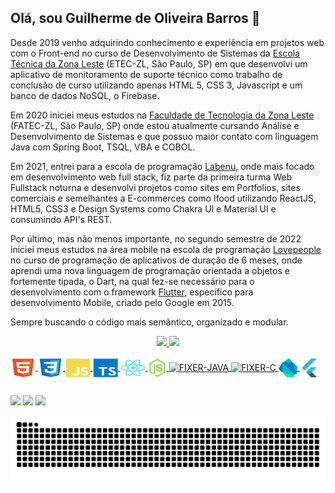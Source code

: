 ## Olá, sou Guilherme de Oliveira Barros 👋

Desde 2019 venho adquirindo conhecimento e experiência em projetos web com o Front-end no curso de Desenvolvimento de Sistemas da [Escola Técnica da Zona Leste](https://eteczonaleste.com.br/) (ETEC-ZL, São Paulo, SP) em que desenvolvi um aplicativo de monitoramento de suporte técnico como trabalho de conclusão de curso utilizando apenas HTML 5, CSS 3, Javascript e um banco de dados NoSQL, o Firebase.

Em 2020 iniciei meus estudos na [Faculdade de Tecnologia da Zona Leste](http://www.fateczl.edu.br/inicio) (FATEC-ZL, São Paulo, SP) onde estou atualmente cursando Análise e Desenvolvimento de Sistemas e que possuo maior contato com linguagem Java com Spring Boot, TSQL, VBA e COBOL. 

Em 2021, entrei para a escola de programação [Labenu](https://github.com/future4code), onde mais focado em desenvolvimento web full stack, fiz parte da primeira turma Web Fullstack noturna e desenvolvi projetos como sites em Portfolios, sites comerciais e semelhantes a E-commerces como Ifood utilizando ReactJS, HTML5, CSS3 e Design Systems como Chakra UI e Material UI e consumindo API's REST.

Por último, mas não menos importante, no segundo semestre de 2022 iniciei meus estudos na área mobile na escola de programação [Lovepeople](https://www.lovepeople.com.br/) no curso de programação de aplicativos de duração de 6 meses, onde aprendi uma nova linguagem de programação orientada a objetos e fortemente tipada, o Dart, na qual fez-se necessário para o desenvolvimento com o framework [Flutter](https://flutter.dev/), específico para desenvolvimento Mobile, criado pelo Google em 2015.

Sempre buscando o código mais semântico, organizado e modular. 
<div align="center">
  <a href="https://github.com/FIXER3600">
  <img height="180em" src="https://github-readme-stats.vercel.app/api?username=FIXER3600&show_icons=true&theme=tokyonight&include_all_commits=true&count_private=true"/>
  <img height="180em" src="https://github-readme-stats.vercel.app/api/top-langs/?username=FIXER3600&layout=compact&langs_count=7&theme=tokyonight"/>
</div>
  <div style="display: inline_block"><br>
    <img align="center" alt="FIXER-HTML" height="30" width="40" src="https://raw.githubusercontent.com/devicons/devicon/master/icons/html5/html5-original.svg">
  <img align="center" alt="FIXER-CSS" height="30" width="40" src="https://raw.githubusercontent.com/devicons/devicon/master/icons/css3/css3-original.svg">
  <img align="center" alt="FIXER-Js" height="30" width="40" src="https://raw.githubusercontent.com/devicons/devicon/master/icons/javascript/javascript-plain.svg">
  <img align="center" alt="FIXER-Ts" height="30" width="40" src="https://raw.githubusercontent.com/devicons/devicon/master/icons/typescript/typescript-plain.svg">
       <img align="center" alt="FIXER-React" height="30" width="40" src="https://raw.githubusercontent.com/devicons/devicon/master/icons/react/react-original.svg">
     <img align='center' alt='FIXER-NODE' height='30' width='30' src="https://github.com/devicons/devicon/blob/master/icons/nodejs/nodejs-original.svg">
    <img align="center" alt="FIXER-JAVA" height="40" width="30" src="https://img.icons8.com/color/48/000000/java-coffee-cup-logo--v2.png">
    <img align="center" alt="FIXER-C" height="30" width="30" src="https://cdn.icon-icons.com/icons2/2415/PNG/512/c_original_logo_icon_146611.png">
    <img align='center' alt='FIXER-DART' height='30' width='30' src='https://github.com/devicons/devicon/blob/master/icons/dart/dart-original.svg'>
    <img align='center' alt='FIXER-FLUTTER' height='30' witdth='30' src='https://github.com/devicons/devicon/blob/master/icons/flutter/flutter-original.svg'>
</div>
 
  ##
  
<div> 
  <a href = "mailto:guilhermecomercial51@gmail.com"><img src="https://img.shields.io/badge/Gmail-D14836?style=for-the-badge&logo=gmail&logoColor=white" target="_blank"></a>
  <a href="https://www.linkedin.com/in/guilherme-barros-43258a191/" target="_blank"><img src="https://img.shields.io/badge/-LinkedIn-%230077B5?style=for-the-badge&logo=linkedin&logoColor=white" target="_blank"></a> 
    <a href="https://discord.com/users/397724141580451850" target="_blank"><img src="https://img.shields.io/badge/Discord-7289DA?style=for-the-badge&logo=discord&logoColor=white" target="_blank"></a> 
  
  ![Snake animation](https://github.com/FIXER3600/FIXER3600/blob/output/github-contribution-grid-snake.svg)
    
</div>
  

